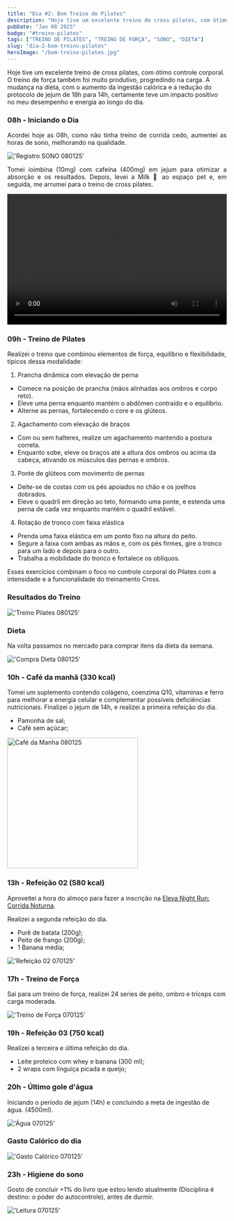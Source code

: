 ```yaml
---
title: "Dia #2: Bom Treino de Pilates"
description: "Hoje tive um excelente treino de cross pilates, com ótimo controle corporal. O treino de força também foi muito produtivo, progredindo na carga. A mudança na dieta, com o aumento da ingestão calórica e a redução do protocolo de jejum de 18h para 14h, certamente teve um impacto positivo no meu desempenho e energia ao longo do dia."
pubDate: "Jan 08 2025"
badge: "#treino-pilates"
tags: ["TREINO DE PILATES", "TREINO DE FORÇA", "SONO", "DIETA"]
slug: "dia-2-bom-treino-pilates"
heroImage: "/bom-treino-pilates.jpg"
---
```


Hoje tive um excelente treino de cross pilates, com ótimo controle corporal. O treino de força também foi muito produtivo, progredindo na carga. A mudança na dieta, com o aumento da ingestão calórica e a redução do protocolo de jejum de 18h para 14h, certamente teve um impacto positivo no meu desempenho e energia ao longo do dia.

<h3>08h - Iniciando o Dia</h3>

<p style="text-align: justify">
    Acordei hoje as 08h, como não tinha treino de corrida cedo, aumentei as horas de sono, melhorando na qualidade.
</p>

!['Registro SONO 080125'](https://henriquesilva.dev/sono-080125.png "Registro SONO 08   0125")

<p style="text-align: justify">
    Tomei ioimbina (10mg) com cafeína (400mg) em jejum para otimizar a absorção e os resultados. Depois, levei a Milk 🐶 ao espaço pet e, em seguida, me arrumei para o treino de cross pilates.
</p>

<video controls style="width: 100%; height: 300px;">
  <source src="/milk-passeio.mp4" type="video/mp4">
  Seu navegador não suporta a tag de vídeo.
</video>

<h3>09h - Treino de Pilates</h3>

Realizei o treino que combinou elementos de força, equilíbrio e flexibilidade, típicos dessa modalidade:

1. Prancha dinâmica com elevação de perna

- Comece na posição de prancha (mãos alinhadas aos ombros e corpo reto).
- Eleve uma perna enquanto mantém o abdômen contraído e o equilíbrio.
- Alterne as pernas, fortalecendo o core e os glúteos.

2. Agachamento com elevação de braços

- Com ou sem halteres, realize um agachamento mantendo a postura correta.
- Enquanto sobe, eleve os braços até a altura dos ombros ou acima da cabeça, ativando os músculos das pernas e ombros.

3. Ponte de glúteos com movimento de pernas

- Deite-se de costas com os pés apoiados no chão e os joelhos dobrados.
- Eleve o quadril em direção ao teto, formando uma ponte, e estenda uma perna de cada vez enquanto mantém o quadril estável.

4. Rotação de tronco com faixa elástica

- Prenda uma faixa elástica em um ponto fixo na altura do peito.
- Segure a faixa com ambas as mãos e, com os pés firmes, gire o tronco para um lado e depois para o outro.
- Trabalha a mobilidade do tronco e fortalece os oblíquos.

Esses exercícios combinam o foco no controle corporal do Pilates com a intensidade e a funcionalidade do treinamento Cross.

<h3>Resultados do Treino</h3>

!['Treino Pilates 080125'](https://henriquesilva.dev/resultado-treino-pilates-080125.png "Treino Pilates 080125")

<h3>Dieta</h3>

Na volta passamos no mercado para comprar itens da dieta da semana.

!['Compra Dieta 080125'](https://henriquesilva.dev/compra-dieta-080125.png "Compra Dieta 080125")


<h3>10h - Café da manhã (330 kcal)</h3>

Tomei um suplemento contendo colágeno, coenzima Q10, vitaminas e ferro para melhorar a energia celular e complementar possíveis deficiências nutricionais.
Finalizei o jejum de 14h, e realizei a primeira refeição do dia.

- Pamonha de sal;
- Café sem açúcar;

<img src="https://henriquesilva.dev/cafe-manha-080125.jpeg" alt="Café da Manha 080125" title="Café da Manha 080125" width="300">

<h3>13h - Refeição 02 (580 kcal)</h3>

Aproveitei a hora do almoço para fazer a inscrição na [Eleva Night Run: Corrida Noturna](https://elevanutrition.com.br/eleva-running/).

Realizei a segunda refeição do dia.

- Purê de batata (200g);
- Peito de frango (200g);
- 1 Banana média;

!['Refeição 02 070125'](https://henriquesilva.dev/refeicao-02-070125.png "Refeição 02 070125")

<h3>17h - Treino de Força</h3>

Sai para um treino de força, realizei 24 series de peito, ombro e tríceps com carga moderada.

!['Treino de Força 070125'](https://henriquesilva.dev/treino-forca-070125.png "Treino de Força 070125")

<h3>19h - Refeição 03 (750 kcal)</h3>

Realizei a terceira e última refeição do dia.

- Leite proteico com whey e banana (300 ml);
- 2 wraps com linguiça picada e queijo;

<h3>20h - Último gole d'água</h3>

Iniciando o período de jejum (14h) e concluindo a meta de ingestão de água. (4500ml).

!['Água 070125'](https://henriquesilva.dev/agua-070125.png "Água 070125")

<h3>Gasto Calórico do dia</h3>

!['Gasto Calórico 070125'](https://henriquesilva.dev/gasto-calorico-070125.png "Gasto Calórico 070125")

<h3>23h - Higiene do sono </h3>

Gosto de concluir +1% do livro que estou lendo atualmente (Disciplina é destino: o poder do autocontrole), antes de durmir.

!['Leitura 070125'](https://henriquesilva.dev/leitura-070125.png "Leitura 070125")
